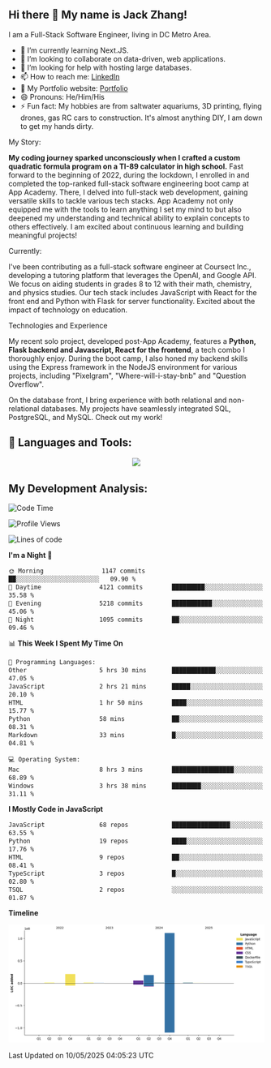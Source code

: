 
## Hi there 👋 My name is Jack Zhang!
I am a Full-Stack Software Engineer, living in DC Metro Area.

* 🌱 I’m currently learning Next.JS.
* 👯 I’m looking to collaborate on data-driven, web applications.
* 🤔 I’m looking for help with hosting large databases.
* 📫 How to reach me: [LinkedIn](https://www.linkedin.com/in/jack-zhang-1ba90929/)
* 🔭 My Portfolio website: [Portfolio](https://www.jackzhang.io)
* 😄 Pronouns: He/Him/His
* ⚡ Fun fact: My hobbies are from saltwater aquariums, 3D printing, flying drones, gas RC cars to construction. It's almost anything DIY, I am down to get my hands dirty.

My Story:

**My coding journey sparked unconsciously when I crafted a custom quadratic formula program on a TI-89 calculator in high school.** Fast forward to the beginning of 2022, during the lockdown, I enrolled in and completed the top-ranked full-stack software engineering boot camp at App Academy. There, I delved into full-stack web development, gaining versatile skills to tackle various tech stacks. App Academy not only equipped me with the tools to learn anything I set my mind to but also deepened my understanding and technical ability to explain concepts to others effectively. I am excited about continuous learning and building meaningful projects!

Currently:

I've been contributing as a full-stack software engineer at Coursect Inc., developing a tutoring platform that leverages the OpenAI, and Google API. We focus on aiding students in grades 8 to 12 with their math, chemistry, and physics studies. Our tech stack includes JavaScript with React for the front end and Python with Flask for server functionality. Excited about the impact of technology on education.

Technologies and Experience

My recent solo project, developed post-App Academy, features a **Python, Flask backend and Javascript, React for the frontend**, a tech combo I thoroughly enjoy. During the boot camp, I also honed my backend skills using the Express framework in the NodeJS environment for various projects, including "Pixelgram",  "Where-will-i-stay-bnb" and "Question Overflow".

On the database front, I bring experience with both relational and non-relational databases. My projects have seamlessly integrated SQL, PostgreSQL, and MySQL. Check out my work!


## 🧰 Languages and Tools:
<p align="center">
  <a href="https://skillicons.dev">
    <img src="https://skillicons.dev/icons?i=js,py,react,redux,html,css,flask,sequelize,express,npm,sqlite,postgres,github,postman,docker,nextjs,tailwind,gcp,ai" />
  </a>
</p>


## My Development Analysis:
<!--START_SECTION:waka-->
![Code Time](http://img.shields.io/badge/Code%20Time-1%2C634%20hrs%2051%20mins-blue)

![Profile Views](http://img.shields.io/badge/Profile%20Views-0-blue)

![Lines of code](https://img.shields.io/badge/From%20Hello%20World%20I%27ve%20Written-161.2%20million%20lines%20of%20code-blue)

**I'm a Night 🦉** 

```text
🌞 Morning                1147 commits        ██░░░░░░░░░░░░░░░░░░░░░░░   09.90 % 
🌆 Daytime                4121 commits        █████████░░░░░░░░░░░░░░░░   35.58 % 
🌃 Evening                5218 commits        ███████████░░░░░░░░░░░░░░   45.06 % 
🌙 Night                  1095 commits        ██░░░░░░░░░░░░░░░░░░░░░░░   09.46 % 
```


📊 **This Week I Spent My Time On** 

```text
💬 Programming Languages: 
Other                    5 hrs 30 mins       ████████████░░░░░░░░░░░░░   47.05 % 
JavaScript               2 hrs 21 mins       █████░░░░░░░░░░░░░░░░░░░░   20.10 % 
HTML                     1 hr 50 mins        ████░░░░░░░░░░░░░░░░░░░░░   15.77 % 
Python                   58 mins             ██░░░░░░░░░░░░░░░░░░░░░░░   08.31 % 
Markdown                 33 mins             █░░░░░░░░░░░░░░░░░░░░░░░░   04.81 % 

💻 Operating System: 
Mac                      8 hrs 3 mins        █████████████████░░░░░░░░   68.89 % 
Windows                  3 hrs 38 mins       ████████░░░░░░░░░░░░░░░░░   31.11 % 
```

**I Mostly Code in JavaScript** 

```text
JavaScript               68 repos            ████████████████░░░░░░░░░   63.55 % 
Python                   19 repos            ████░░░░░░░░░░░░░░░░░░░░░   17.76 % 
HTML                     9 repos             ██░░░░░░░░░░░░░░░░░░░░░░░   08.41 % 
TypeScript               3 repos             █░░░░░░░░░░░░░░░░░░░░░░░░   02.80 % 
TSQL                     2 repos             ░░░░░░░░░░░░░░░░░░░░░░░░░   01.87 % 
```



**Timeline**

![Lines of Code chart](https://raw.githubusercontent.com/jzhang319/jzhang319/master/assets/bar_graph.png)


 Last Updated on 10/05/2025 04:05:23 UTC
<!--END_SECTION:waka-->
